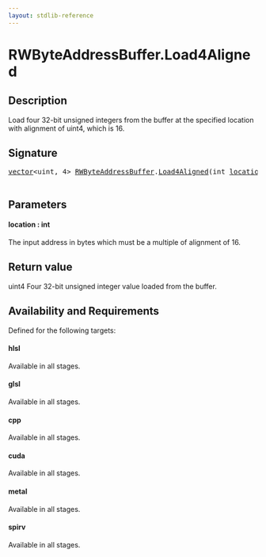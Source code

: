 ```yaml
---
layout: stdlib-reference
---
```


# RWByteAddressBuffer\.Load4Aligned

## Description

Load four 32-bit unsigned integers from the buffer at the specified location with alignment
of <span class='code'>uint4</span>, which is 16.



## Signature 

<pre>
<a href="../types/vector/index.html" class="code_type">vector</a>&lt;<span class="code_keyword">uint</span>, 4&gt; <a href="../types/rwbyteaddressbuffer-0126d/index.html" class="code_type">RWByteAddressBuffer</a>.<a href="load4aligned-05.html">Load4Aligned</a>(<span class="code_keyword">int</span> <a href="load4aligned-05.html#decl-location" class="code_param">location</a>);

</pre>

## Parameters

####  <a id="decl-location"></a>location  : int
The input address in bytes which must be a multiple of alignment of 16.


## Return value
<span class='code'>uint4</span> Four 32-bit unsigned integer value loaded from the buffer.


## Availability and Requirements

Defined for the following targets:

#### hlsl
Available in all stages.

#### glsl
Available in all stages.

#### cpp
Available in all stages.

#### cuda
Available in all stages.

#### metal
Available in all stages.

#### spirv
Available in all stages.



